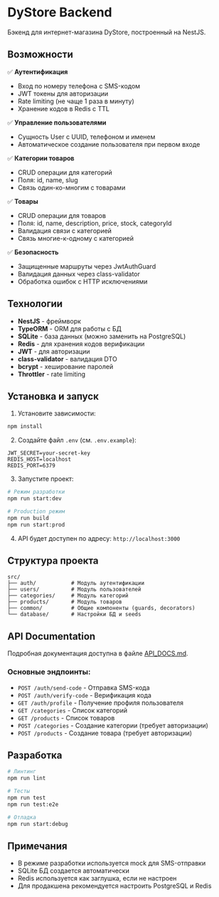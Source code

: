 # DyStore Backend

Бэкенд для интернет-магазина DyStore, построенный на NestJS.

## Возможности

✅ **Аутентификация**

- Вход по номеру телефона с SMS-кодом
- JWT токены для авторизации
- Rate limiting (не чаще 1 раза в минуту)
- Хранение кодов в Redis с TTL

✅ **Управление пользователями**

- Сущность User с UUID, телефоном и именем
- Автоматическое создание пользователя при первом входе

✅ **Категории товаров**

- CRUD операции для категорий
- Поля: id, name, slug
- Связь один-ко-многим с товарами

✅ **Товары**

- CRUD операции для товаров
- Поля: id, name, description, price, stock, categoryId
- Валидация связи с категорией
- Связь многие-к-одному с категорией

✅ **Безопасность**

- Защищенные маршруты через JwtAuthGuard
- Валидация данных через class-validator
- Обработка ошибок с HTTP исключениями

## Технологии

- **NestJS** - фреймворк
- **TypeORM** - ORM для работы с БД
- **SQLite** - база данных (можно заменить на PostgreSQL)
- **Redis** - для хранения кодов верификации
- **JWT** - для авторизации
- **class-validator** - валидация DTO
- **bcrypt** - хеширование паролей
- **Throttler** - rate limiting

## Установка и запуск

1. Установите зависимости:

```bash
npm install
```

2. Создайте файл `.env` (см. `.env.example`):

```env
JWT_SECRET=your-secret-key
REDIS_HOST=localhost
REDIS_PORT=6379
```

3. Запустите проект:

```bash
# Режим разработки
npm run start:dev

# Production режим
npm run build
npm run start:prod
```

4. API будет доступен по адресу: `http://localhost:3000`

## Структура проекта

```
src/
├── auth/           # Модуль аутентификации
├── users/          # Модуль пользователей
├── categories/     # Модуль категорий
├── products/       # Модуль товаров
├── common/         # Общие компоненты (guards, decorators)
└── database/       # Настройки БД и seeds
```

## API Documentation

Подробная документация доступна в файле [API_DOCS.md](./API_DOCS.md).

### Основные эндпоинты:

- `POST /auth/send-code` - Отправка SMS-кода
- `POST /auth/verify-code` - Верификация кода
- `GET /auth/profile` - Получение профиля пользователя
- `GET /categories` - Список категорий
- `GET /products` - Список товаров
- `POST /categories` - Создание категории (требует авторизации)
- `POST /products` - Создание товара (требует авторизации)

## Разработка

```bash
# Линтинг
npm run lint

# Тесты
npm run test
npm run test:e2e

# Отладка
npm run start:debug
```

## Примечания

- В режиме разработки используется mock для SMS-отправки
- SQLite БД создается автоматически
- Redis используется как заглушка, если не настроен
- Для продакшена рекомендуется настроить PostgreSQL и Redis
